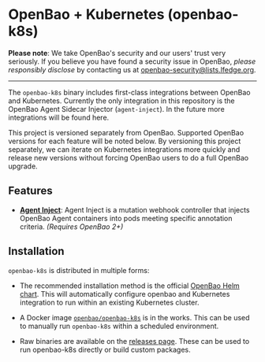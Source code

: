 # OpenBao + Kubernetes (openbao-k8s)

**Please note**: We take OpenBao's security and our users' trust very seriously. If you believe you have found a security issue in OpenBao, _please responsibly disclose_ by contacting us at [openbao-security@lists.lfedge.org](openbao-security@lists.lfedge.org).

----

The `openbao-k8s` binary includes first-class integrations between OpenBao and Kubernetes.  Currently the only integration in this repository is the OpenBao Agent Sidecar Injector (`agent-inject`).  In the future more integrations will be found here.

This project is versioned separately from OpenBao. Supported OpenBao versions for each feature will be noted below. By versioning this project separately, we can iterate on Kubernetes integrations more quickly and release new versions without forcing OpenBao users to do a full OpenBao upgrade.

## Features

  * [**Agent Inject**](https://openbao.org/docs/platform/k8s/injector/index.html):
    Agent Inject is a mutation webhook controller that injects OpenBao Agent containers into pods meeting specific annotation criteria. _(Requires OpenBao 2+)_

## Installation

`openbao-k8s` is distributed in multiple forms:

  * The recommended installation method is the official [OpenBao Helm chart](https://github.com/openbao/openbao-helm). This will automatically configure openbao and Kubernetes integration to run within an existing Kubernetes cluster.

  * A Docker image [`openbao/openbao-k8s`](https://hub.docker.com/r/openbao/openbao-k8s) is in the works. This can be used to manually run `openbao-k8s` within a scheduled environment.

  * Raw binaries are available on the [releases page](https://github.com/openbao/openbao-k8s/releases). These can be used to run openbao-k8s directly or build custom packages.
